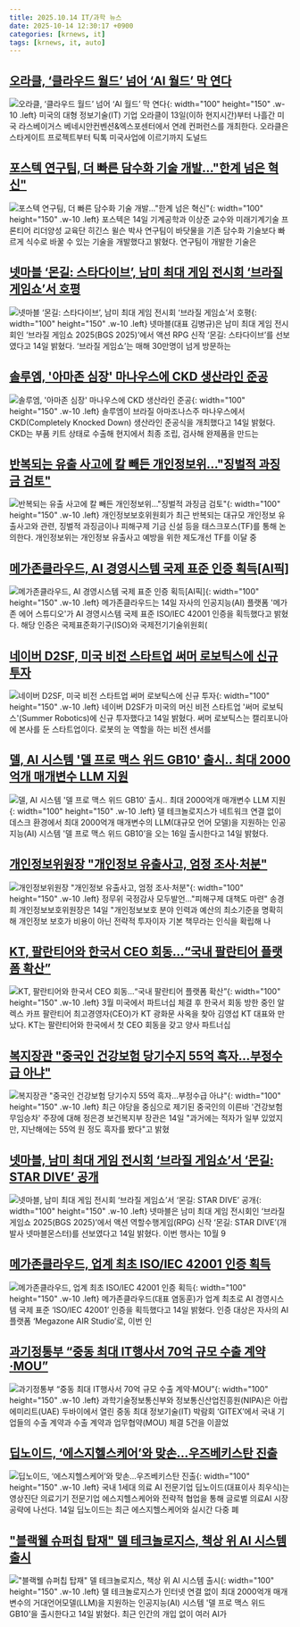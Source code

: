 ```yaml
---
title: 2025.10.14 IT/과학 뉴스
date: 2025-10-14 12:30:17 +0900
categories: [krnews, it]
tags: [krnews, it, auto]
---
```

## [오라클, ‘클라우드 월드’ 넘어 ‘AI 월드’ 막 연다](https://n.news.naver.com/mnews/article/029/0002986711)

![오라클, ‘클라우드 월드’ 넘어 ‘AI 월드’ 막 연다](https://mimgnews.pstatic.net/image/origin/029/2025/10/13/2986711.jpg?type=nf220_150){: width="100" height="150" .w-10 .left}
미국의 대형 정보기술(IT) 기업 오라클이 13일(이하 현지시간)부터 나흘간 미국 라스베이거스 베네시안컨벤션&엑스포센터에서 연례 컨퍼런스를 개최한다. 오라클은 스타게이트 프로젝트부터 틱톡 미국사업에 이르기까지 도널드

## [포스텍 연구팀, 더 빠른 담수화 기술 개발…"한계 넘은 혁신"](https://n.news.naver.com/mnews/article/421/0008536198)

![포스텍 연구팀, 더 빠른 담수화 기술 개발…"한계 넘은 혁신"](https://mimgnews.pstatic.net/image/origin/421/2025/10/14/8536198.jpg?type=nf220_150){: width="100" height="150" .w-10 .left}
포스텍은 14일 기계공학과 이상준 교수와 미래기계기술 프론티어 리더양성 교육단 히긴스 윌슨 박사 연구팀이 바닷물을 기존 담수화 기술보다 빠르게 식수로 바꿀 수 있는 기술을 개발했다고 밝혔다. 연구팀이 개발한 기술은

## [넷마블 ‘몬길: 스타다이브’, 남미 최대 게임 전시회 ‘브라질 게임쇼’서 호평](https://n.news.naver.com/mnews/article/009/0005572458)

![넷마블 ‘몬길: 스타다이브’, 남미 최대 게임 전시회 ‘브라질 게임쇼’서 호평](https://mimgnews.pstatic.net/image/origin/009/2025/10/14/5572458.jpg?type=nf220_150){: width="100" height="150" .w-10 .left}
넷마블(대표 김병규)은 남미 최대 게임 전시회인 ‘브라질 게임쇼 2025(BGS 2025)’에서 액션 RPG 신작 ‘몬길: 스타다이브’를 선보였다고 14일 밝혔다. ‘브라질 게임쇼’는 매해 30만명이 넘게 방문하는

## [솔루엠, '아마존 심장' 마나우스에 CKD 생산라인 준공](https://n.news.naver.com/mnews/article/015/0005196341)

![솔루엠, '아마존 심장' 마나우스에 CKD 생산라인 준공](https://mimgnews.pstatic.net/image/origin/015/2025/10/14/5196341.jpg?type=nf220_150){: width="100" height="150" .w-10 .left}
솔루엠이 브라질 아마조나스주 마나우스에서 CKD(Completely Knocked Down) 생산라인 준공식을 개최했다고 14일 밝혔다. CKD는 부품 키트 상태로 수출해 현지에서 최종 조립, 검사해 완제품을 만드는

## [반복되는 유출 사고에 칼 빼든 개인정보위…"징벌적 과징금 검토"](https://n.news.naver.com/mnews/article/277/0005663534)

![반복되는 유출 사고에 칼 빼든 개인정보위…"징벌적 과징금 검토"](https://mimgnews.pstatic.net/image/origin/277/2025/10/13/5663534.jpg?type=nf220_150){: width="100" height="150" .w-10 .left}
개인정보보호위원회가 최근 반복되는 대규모 개인정보 유출사고와 관련, 징벌적 과징금이나 피해구제 기금 신설 등을 태스크포스(TF)를 통해 논의한다. 개인정보위는 개인정보 유출사고 예방을 위한 제도개선 TF를 이달 중

## [메가존클라우드, AI 경영시스템 국제 표준 인증 획득[AI픽]](https://n.news.naver.com/mnews/article/001/0015675846)

![메가존클라우드, AI 경영시스템 국제 표준 인증 획득[AI픽]](https://mimgnews.pstatic.net/image/origin/001/2025/10/14/15675846.jpg?type=nf220_150){: width="100" height="150" .w-10 .left}
메가존클라우드는 14일 자사의 인공지능(AI) 플랫폼 '메가존 에어 스튜디오'가 AI 경영시스템 국제 표준 ISO/IEC 42001 인증을 획득했다고 밝혔다. 해당 인증은 국제표준화기구(ISO)와 국제전기기술위원회(

## [네이버 D2SF, 미국 비전 스타트업 써머 로보틱스에 신규 투자](https://n.news.naver.com/mnews/article/421/0008535910)

![네이버 D2SF, 미국 비전 스타트업 써머 로보틱스에 신규 투자](https://mimgnews.pstatic.net/image/origin/421/2025/10/14/8535910.jpg?type=nf220_150){: width="100" height="150" .w-10 .left}
네이버 D2SF가 미국의 머신 비전 스타트업 '써머 로보틱스'(Summer Robotics)에 신규 투자했다고 14일 밝혔다. 써머 로보틱스는 캘리포니아에 본사를 둔 스타트업이다. 로봇의 눈 역할을 하는 비전 센서를

## [델, AI 시스템 '델 프로 맥스 위드 GB10' 출시.. 최대 2000억개 매개변수 LLM 지원](https://n.news.naver.com/mnews/article/014/0005418771)

![델, AI 시스템 '델 프로 맥스 위드 GB10' 출시.. 최대 2000억개 매개변수 LLM 지원](https://mimgnews.pstatic.net/image/origin/014/2025/10/14/5418771.jpg?type=nf220_150){: width="100" height="150" .w-10 .left}
델 테크놀로지스가 네트워크 연결 없이 데스크 환경에서 최대 2000억개 매개변수의 LLM(대규모 언어 모델)을 지원하는 인공지능(AI) 시스템 '델 프로 맥스 위드 GB10’을 오는 16일 출시한다고 14일 밝혔다.

## [개인정보위원장 "개인정보 유출사고, 엄정 조사·처분"](https://n.news.naver.com/mnews/article/001/0015676162)

![개인정보위원장 "개인정보 유출사고, 엄정 조사·처분"](https://mimgnews.pstatic.net/image/origin/001/2025/10/14/15676162.jpg?type=nf220_150){: width="100" height="150" .w-10 .left}
정무위 국정감사 모두발언…"피해구제 대책도 마련" 송경희 개인정보보호위원장은 14일 "개인정보보호 분야 인력과 예산의 최소기준을 명확히 해 개인정보 보호가 비용이 아닌 전략적 투자이자 기본 책무라는 인식을 확립해 나

## [KT, 팔란티어와 한국서 CEO 회동...“국내 팔란티어 플랫폼 확산”](https://n.news.naver.com/mnews/article/009/0005572414)

![KT, 팔란티어와 한국서 CEO 회동...“국내 팔란티어 플랫폼 확산”](https://mimgnews.pstatic.net/image/origin/009/2025/10/14/5572414.jpg?type=nf220_150){: width="100" height="150" .w-10 .left}
3월 미국에서 파트너십 체결 후 한국서 회동 방한 중인 알렉스 카프 팔란티어 최고경영자(CEO)가 KT 광화문 사옥을 찾아 김영섭 KT 대표와 만났다. KT는 팔란티어와 한국에서 첫 CEO 회동을 갖고 양사 파트너십

## [복지장관 "중국인 건강보험 당기수지 55억 흑자…부정수급 아냐"](https://n.news.naver.com/mnews/article/421/0008536437)

![복지장관 "중국인 건강보험 당기수지 55억 흑자…부정수급 아냐"](https://mimgnews.pstatic.net/image/origin/421/2025/10/14/8536437.jpg?type=nf220_150){: width="100" height="150" .w-10 .left}
최근 야당을 중심으로 제기된 중국인의 이른바 '건강보험 무임승차' 주장에 대해 정은경 보건복지부 장관은 14일 "과거에는 적자가 일부 있었지만, 지난해에는 55억 원 정도 흑자를 봤다"고 밝혔

## [넷마블, 남미 최대 게임 전시회 ‘브라질 게임쇼’서 ‘몬길: STAR DIVE’ 공개](https://n.news.naver.com/mnews/article/366/0001114127)

![넷마블, 남미 최대 게임 전시회 ‘브라질 게임쇼’서 ‘몬길: STAR DIVE’ 공개](https://mimgnews.pstatic.net/image/origin/366/2025/10/14/1114127.jpg?type=nf220_150){: width="100" height="150" .w-10 .left}
넷마블은 남미 최대 게임 전시회인 ‘브라질 게임쇼 2025(BGS 2025)’에서 액션 역할수행게임(RPG) 신작 ‘몬길: STAR DIVE’(개발사 넷마블몬스터)를 선보였다고 14일 밝혔다. 이번 행사는 10월 9

## [메가존클라우드, 업계 최초 ISO/IEC 42001 인증 획득](https://n.news.naver.com/mnews/article/018/0006137739)

![메가존클라우드, 업계 최초 ISO/IEC 42001 인증 획득](https://mimgnews.pstatic.net/image/origin/018/2025/10/14/6137739.jpg?type=nf220_150){: width="100" height="150" .w-10 .left}
메가존클라우드(대표 염동훈)가 업계 최초로 AI 경영시스템 국제 표준 ‘ISO/IEC 42001’ 인증을 획득했다고 14일 밝혔다. 인증 대상은 자사의 AI 플랫폼 ‘Megazone AIR Studio’로, 이번 인

## [과기정통부 “중동 최대 IT행사서 70억 규모 수출 계약·MOU”](https://n.news.naver.com/mnews/article/011/0004542989)

![과기정통부 “중동 최대 IT행사서 70억 규모 수출 계약·MOU”](https://mimgnews.pstatic.net/image/origin/011/2025/10/14/4542989.jpg?type=nf220_150){: width="100" height="150" .w-10 .left}
과학기술정보통신부와 정보통신산업진흥원(NIPA)은 아랍에미리트(UAE) 두바이에서 열린 중동 최대 정보기술(IT) 박람회 ‘GITEX’에서 국내 기업들의 수출 계약과 수출 계약과 업무협약(MOU) 체결 5건을 이끌었

## [딥노이드, ‘에스지헬스케어’와 맞손...우즈베키스탄 진출](https://n.news.naver.com/mnews/article/014/0005418711)

![딥노이드, ‘에스지헬스케어’와 맞손...우즈베키스탄 진출](https://mimgnews.pstatic.net/image/origin/014/2025/10/14/5418711.jpg?type=nf220_150){: width="100" height="150" .w-10 .left}
국내 1세대 의료 AI 전문기업 딥노이드(대표이사 최우식)는 영상진단 의료기기 전문기업 에스지헬스케어와 전략적 협업을 통해 글로벌 의료AI 시장 공략에 나선다. 14일 딥노이드는 최근 에스지헬스케어와 실시간 다중 폐

## ["블랙웰 슈퍼칩 탑재" 델 테크놀로지스, 책상 위 AI 시스템 출시](https://n.news.naver.com/mnews/article/277/0005663843)

!["블랙웰 슈퍼칩 탑재" 델 테크놀로지스, 책상 위 AI 시스템 출시](https://mimgnews.pstatic.net/image/origin/277/2025/10/14/5663843.jpg?type=nf220_150){: width="100" height="150" .w-10 .left}
델 테크놀로지스가 인터넷 연결 없이 최대 2000억개 매개변수의 거대언어모델(LLM)을 지원하는 인공지능(AI) 시스템 '델 프로 맥스 위드 GB10'을 출시한다고 14일 밝혔다. 최근 인간의 개입 없이 여러 AI가

